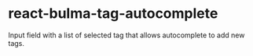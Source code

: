 # react-bulma-tag-autocomplete
Input field with a list of selected tag that allows autocomplete to add new tags.
